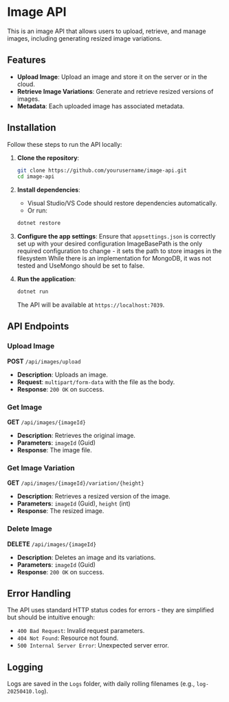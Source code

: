 # Image API

This is an image API that allows users to upload, retrieve, and manage images, including generating resized image variations.

## Features

- **Upload Image**: Upload an image and store it on the server or in the cloud.
- **Retrieve Image Variations**: Generate and retrieve resized versions of images.
- **Metadata**: Each uploaded image has associated metadata.

## Installation

Follow these steps to run the API locally:

1. **Clone the repository**:
    ```bash
    git clone https://github.com/yourusername/image-api.git
    cd image-api
    ```

2. **Install dependencies**:
    - Visual Studio/VS Code should restore dependencies automatically.
    - Or run:
    ```bash
    dotnet restore
    ```

3. **Configure the app settings**:
    Ensure that `appsettings.json` is correctly set up with your desired configuration
        ImageBasePath is the only required configuration to change - it sets the path to store images in the filesystem
        While there is an implementation for MongoDB, it was not tested and UseMongo should be set to false.

4. **Run the application**:
    ```bash
    dotnet run
    ```
    The API will be available at `https://localhost:7039`.

## API Endpoints

### Upload Image
**POST** `/api/images/upload`

- **Description**: Uploads an image.
- **Request**: `multipart/form-data` with the file as the body.
- **Response**: `200 OK` on success.

### Get Image
**GET** `/api/images/{imageId}`

- **Description**: Retrieves the original image.
- **Parameters**: `imageId` (Guid)
- **Response**: The image file.

### Get Image Variation
**GET** `/api/images/{imageId}/variation/{height}`

- **Description**: Retrieves a resized version of the image.
- **Parameters**: `imageId` (Guid), `height` (int)
- **Response**: The resized image.

### Delete Image
**DELETE** `/api/images/{imageId}`

- **Description**: Deletes an image and its variations.
- **Parameters**: `imageId` (Guid)
- **Response**: `200 OK` on success.

## Error Handling

The API uses standard HTTP status codes for errors - they are simplified but should be intuitive enough:

- `400 Bad Request`: Invalid request parameters.
- `404 Not Found`: Resource not found.
- `500 Internal Server Error`: Unexpected server error.

## Logging

Logs are saved in the `Logs` folder, with daily rolling filenames (e.g., `log-20250410.log`).
